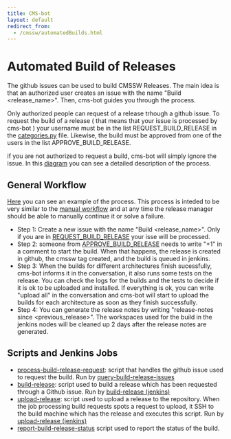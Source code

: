 ```yaml
---
title: CMS-bot
layout: default
redirect_from:
  - /cmssw/automatedBuilds.html
---
```



# Automated Build of Releases

The github issues can be used to build CMSSW Releases. The main idea is that an authorized user creates an issue with the name "Build \<release_name\>".
Then, cms-bot guides you through the process. 

Only authorized people can request of a release trhough a github issue. To request the build of a release ( that means that your issue is processed by cms-bot )
your username must be in the list REQUEST_BUILD_RELEASE in the [categories.py](https://github.com/cms-sw/cms-bot/blob/master/categories.py) file. 
Likewise, the build must be approved from one of the users in the list APPROVE_BUILD_RELEASE. 

if you are not authorized to request a build, cms-bot will simply ignore the issue. In this [diagram](data/AutomatedBuildOfReleases.pdf) you can see a detailed description
of the process.

## General Workflow

[Here](https://github.com/cms-sw/cmssw/issues/8372) you can see an example of the process.
This process is inteded to be very similar to the [manual workflow](http://cms-sw.github.io/build-release.html) and 
at any time the release manager should be able to manually continue it or solve a failure. 

- Step 1: Create a new issue with the name "Build \<release_name\>". Only if you are in [REQUEST_BUILD_RELEASE](https://github.com/cms-sw/cms-bot/blob/master/categories.py#L4)
  your isse will be processed. 
- Step 2: someone from [APPROVE_BUILD_RELEASE](https://github.com/cms-sw/cms-bot/blob/master/categories.py#L5) needs to write "+1" in a comment to start the build. When that 
  happens, the release is created in github, the cmssw tag created, and the build is queued in jenkins.
- Step 3: When the builds for different architectures finish sucessfully, cms-bot informs it in the conversation, it also runs some tests on the release. You can check the logs
  for the builds and the tests to decide if it is ok to be uploaded and installed. If everything is ok, you can write "upload all" in the conversation and cms-bot will start to
  upload the builds for each architecture as soon as they finish successfully.
- Step 4: You can generate the release notes by writing "release-notes since \<previous_release\>". The workspaces used for the build in the jenkins nodes will be cleaned up
  2 days after the release notes are generated. 

## Scripts and Jenkins Jobs

- [process-build-release-request](https://github.com/cms-sw/cms-bot/blob/master/process-build-release-request): script that handles the github issue used to request the build.
  Run by [query-build-release-issues](https://cmssdt.cern.ch/jenkins/job/query-build-release-issues/)
- [build-release](https://github.com/cms-sw/cms-bot/blob/master/build-release): script used to build a release which has been requested
through a Github issue.
  Run by [build-release (jenkins)](https://cmssdt.cern.ch/jenkins/job/build-release/)
- [upload-release](https://github.com/cms-sw/cms-bot/blob/master/upload-release): script used to upload a release to the repository. When
the job processing build requests spots a request to upload, it SSH to the
build machine which has the release and executes this script.
  Run by [upload-release (jenkins) ](https://cmssdt.cern.ch/jenkins/job/upload-release/)
- [report-build-release-status](https://github.com/cms-sw/cms-bot/blob/master/report-build-release-status) script used   to report the status of the build.
